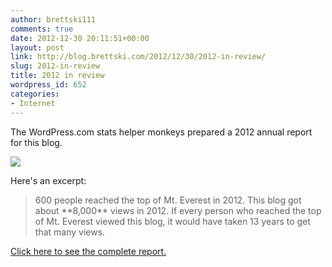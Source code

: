 ```yaml
---
author: brettski111
comments: true
date: 2012-12-30 20:11:51+00:00
layout: post
link: http://blog.brettski.com/2012/12/30/2012-in-review/
slug: 2012-in-review
title: 2012 in review
wordpress_id: 652
categories:
- Internet
---
```


The WordPress.com stats helper monkeys prepared a 2012 annual report for this blog.

[![](http://www.wordpress.com/wp-content/mu-plugins/annual-reports/img/emailteaser.jpg)](http://blog.brettski.com/2012/annual-report/)

Here's an excerpt:


<blockquote>600 people reached the top of Mt. Everest in 2012. This blog got about **8,000** views in 2012. If every person who reached the top of Mt. Everest viewed this blog, it would have taken 13 years to get that many views.</blockquote>


[Click here to see the complete report.](http://blog.brettski.com/2012/annual-report/)
